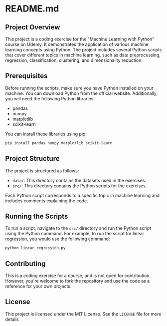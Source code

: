 # README.md

## Project Overview

This project is a coding exercise for the "Machine Learning with Python" course on Udemy. It demonstrates the application of various machine learning concepts using Python. The project includes several Python scripts that cover different topics in machine learning, such as data preprocessing, regression, classification, clustering, and dimensionality reduction.

## Prerequisites

Before running the scripts, make sure you have Python installed on your machine. You can download Python from the official website. Additionally, you will need the following Python libraries:

- pandas
- numpy
- matplotlib
- scikit-learn

You can install these libraries using pip:

```bash
pip install pandas numpy matplotlib scikit-learn
```

## Project Structure

The project is structured as follows:

- `data/`: This directory contains the datasets used in the exercises.
- `src/`: This directory contains the Python scripts for the exercises.

Each Python script corresponds to a specific topic in machine learning and includes comments explaining the code.

## Running the Scripts

To run a script, navigate to the `src/` directory and run the Python script using the Python command. For example, to run the script for linear regression, you would use the following command:

```bash
python linear_regression.py
```

## Contributing

This is a coding exercise for a course, and is not open for contribution. However, you're welcome to fork the repository and use the code as a reference for your own projects.

## License

This project is licensed under the MIT License. See the `LICENSE` file for more details